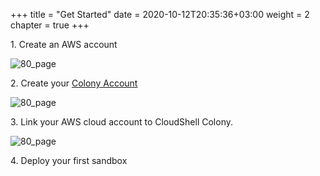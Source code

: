 +++
title = "Get Started"
date = 2020-10-12T20:35:36+03:00
weight = 2
chapter = true
+++

1\. Create an AWS account

![80_page](/images/intro/aws_logo.png)

2\. Create your [Colony Account](https://app.cloudshellcolony.com/sign_up)

![80_page](/images/intro/colony_logo.png)

3\. Link your AWS cloud account to CloudShell Colony.

![80_page](/images/intro/aws_logo.png)

4\. Deploy your first sandbox